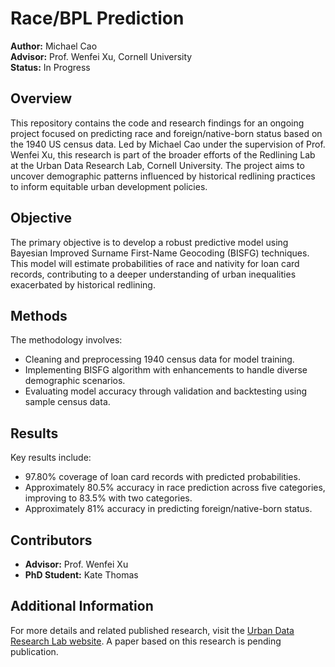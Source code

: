 # Race/BPL Prediction

**Author:** Michael Cao  
**Advisor:** Prof. Wenfei Xu, Cornell University  
**Status:** In Progress

## Overview
This repository contains the code and research findings for an ongoing project focused on predicting race and foreign/native-born status based on the 1940 US census data. Led by Michael Cao under the supervision of Prof. Wenfei Xu, this research is part of the broader efforts of the Redlining Lab at the Urban Data Research Lab, Cornell University. The project aims to uncover demographic patterns influenced by historical redlining practices to inform equitable urban development policies.

## Objective
The primary objective is to develop a robust predictive model using Bayesian Improved Surname First-Name Geocoding (BISFG) techniques. This model will estimate probabilities of race and nativity for loan card records, contributing to a deeper understanding of urban inequalities exacerbated by historical redlining.

## Methods
The methodology involves:
- Cleaning and preprocessing 1940 census data for model training.
- Implementing BISFG algorithm with enhancements to handle diverse demographic scenarios.
- Evaluating model accuracy through validation and backtesting using sample census data.

## Results
Key results include:
- 97.80% coverage of loan card records with predicted probabilities.
- Approximately 80.5% accuracy in race prediction across five categories, improving to 83.5% with two categories.
- Approximately 81% accuracy in predicting foreign/native-born status.

## Contributors
- **Advisor:** Prof. Wenfei Xu
- **PhD Student:** Kate Thomas

## Additional Information
For more details and related published research, visit the [Urban Data Research Lab website](https://www.urbandataresearchlab.org/). A paper based on this research is pending publication.
